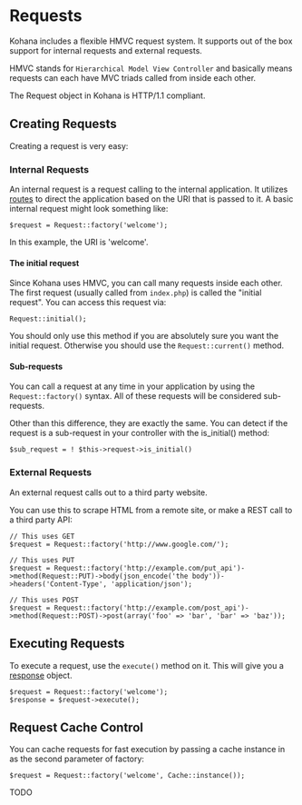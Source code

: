 # Requests

Kohana includes a flexible HMVC request system. It supports out of the box support for internal requests and external requests.

HMVC stands for `Hierarchical Model View Controller` and basically means requests can each have MVC triads called from inside each other.

The Request object in Kohana is HTTP/1.1 compliant.

## Creating Requests

Creating a request is very easy:

### Internal Requests

An internal request is a request calling to the internal application. It utilizes [routes](routing) to direct the application based on the URI that is passed to it. A basic internal request might look something like:

	$request = Request::factory('welcome');

In this example, the URI is 'welcome'.

#### The initial request

Since Kohana uses HMVC, you can call many requests inside each other. The first request (usually called from `index.php`) is called the "initial request". You can access this request via:

	Request::initial();

You should only use this method if you are absolutely sure you want the initial request. Otherwise you should use the `Request::current()` method.

#### Sub-requests

You can call a request at any time in your application by using the `Request::factory()` syntax. All of these requests will be considered sub-requests.

Other than this difference, they are exactly the same. You can detect if the request is a sub-request in your controller with the is_initial() method:

	$sub_request = ! $this->request->is_initial()

### External Requests

An external request calls out to a third party website.

You can use this to scrape HTML from a remote site, or make a REST call to a third party API:

	// This uses GET
	$request = Request::factory('http://www.google.com/');

	// This uses PUT
	$request = Request::factory('http://example.com/put_api')->method(Request::PUT)->body(json_encode('the body'))->headers('Content-Type', 'application/json');

	// This uses POST
	$request = Request::factory('http://example.com/post_api')->method(Request::POST)->post(array('foo' => 'bar', 'bar' => 'baz'));

## Executing Requests

To execute a request, use the `execute()` method on it. This will give you a [response](responses) object.

	$request = Request::factory('welcome');
	$response = $request->execute();

## Request Cache Control

You can cache requests for fast execution by passing a cache instance in as the second parameter of factory:

	$request = Request::factory('welcome', Cache::instance());

TODO
